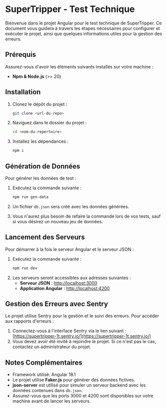# SuperTripper - Test Technique

Bienvenue dans le projet Angular pour le test technique de SuperTripper. Ce document vous guidera à travers les étapes nécessaires pour configurer et exécuter le projet, ainsi que quelques informations utiles pour la gestion des erreurs.

## Prérequis

Assurez-vous d'avoir les éléments suivants installés sur votre machine :

- **Npm & Node.js** (>= 20)

## Installation

1. Clonez le dépôt du projet :
   ```bash
   git clone <url-du-repo>
   ```
2. Naviguez dans le dossier du projet :
   ```bash
   cd <nom-du-repertoire>
   ```
3. Installez les dépendances :
   ```bash
   npm i
   ```

## Génération de Données

Pour générer les données de test :

1. Exécutez la commande suivante :
   ```bash
   npm run gen-data
   ```
2. Un fichier `db.json` sera créé avec les données générées.

3. Vous n'aurez plus besoin de refaire la commande lors de vos tests, sauf si vous désirez un nouveau jeu de données.

## Lancement des Serveurs

Pour démarrer à la fois le serveur Angular et le serveur JSON :

1. Exécutez la commande suivante :
   ```bash
   npm run dev
   ```
2. Les serveurs seront accessibles aux adresses suivantes :
   - **Serveur JSON** : [http://localhost:3000](http://localhost:3000)
   - **Application Angular** : [http://localhost:4200](http://localhost:4200)

## Gestion des Erreurs avec Sentry

Le projet utilise Sentry pour la gestion et le suivi des erreurs. Pour accéder aux rapports d'erreurs :

1. Connectez-vous à l'interface Sentry via le lien suivant :
   [https://supertripper-1t.sentry.io/](https://supertripper-1t.sentry.io/)
2. Vous devez avoir été invité à rejoindre le projet. Si ce n'est pas le cas, contactez un administrateur du projet.

## Notes Complémentaires

- Framework utilisé: Angular 18.1
- Le projet utilise **Faker.js** pour générer des données fictives.
- **json-server** est utilisé pour simuler un serveur backend avec les données contenues dans `db.json`.
- Assurez-vous que les ports 3000 et 4200 sont disponibles sur votre machine avant de lancer les serveurs.

